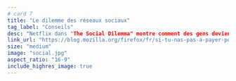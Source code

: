```yaml
---
# card 7
title: "Le dilemme des réseaux sociaux"
tag_label: "Conseils"
desc: "Netflix dans "The Social Dilemma" montre comment des gens deviennent de la monnaie d’échange pour des entreprises. Et ce n’est pas tout."
link_url: "https://blog.mozilla.org/firefox/fr/si-tu-nas-pas-a-payer-pour-un-produit-cest-que-tu-es-certainement-le-produit/?utm_source=www.mozilla.org&utm_medium=referral&utm_campaign=homepage&utm_content=card"
size: "medium"
image: "social.jpg"
aspect_ratio: "16-9"
include_highres_image: true
---
```

